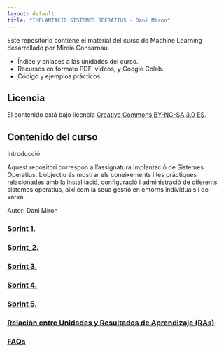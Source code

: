 ```yaml
---
layout: default
title: "IMPLANTACIO SISTEMES OPERATIUS - Dani Miron"
---
```


Este repositorio contiene el material del curso de Machine Learning desarrollado por Mireia Consarnau.

- Índice y enlaces a las unidades del curso.
- Recursos en formato PDF, vídeos, y Google Colab.
- Código y ejemplos prácticos.

## Licencia

El contenido está bajo licencia [Creative Commons BY-NC-SA 3.0 ES](LICENSE.md).

## Contenido del curso
Introducció

Aquest repositori correspon a l’assignatura Implantació de Sistemes Operatius.
L’objectiu és mostrar els coneixements i les pràctiques relacionades amb la instal·lació, configuració i administració de diferents sistemes operatius, així com la seua gestió en entorns individuals i de xarxa.

Autor: Dani Miron

### [Sprint 1. ](Sprint1.md)  
### [Sprint_2. ](unidad2/unidad2.md)  
### [Sprint 3. ](unidad3/unidad3.md)  
### [Sprint 4. ](unidad4/unidad4.md)  
### [Sprint 5. ](unidad5/unidad5.md)  

### [Relación entre Unidades y Resultados de Aprendizaje (RAs)](ras.md)  

### [FAQs](faqs/faqs.md)  

